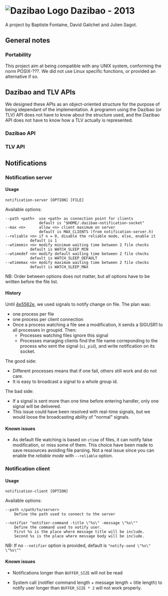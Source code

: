 # ![Dazibao Logo](https://raw.github.com/bfontaine/Dazibao/master/docs/img/dazibao_logo.png?token=1826552__eyJzY29wZSI6IlJhd0Jsb2I6YmZvbnRhaW5lL0RhemliYW8vbWFzdGVyL2RvY3MvaW1nL2RhemliYW9fbG9nby5wbmciLCJleHBpcmVzIjoxMzg3NDA1NjcyfQ%3D%3D--bedd766f31b11b064da158a2976f517639529038) Dazibao - 2013

A project by Baptiste Fontaine, David Galichet and Julien Sagot.

## General notes

### Portability

This project aim at being compatible with any UNIX system, conforming the norm POSIX-???. We did not use Linux specific functions, or provided an alternative if so.

## Dazibao and TLV APIs

We designed these APIs as an object-oriented structure for the purpose of being idependant of the implementation. A programm using the Dazibao (or TLV) API does not have to know about the structure used, and the Dazibao API does not have to know how a TLV actually is represented.

### Dazibao API

### TLV API

## Notifications

### Notification server

#### Usage
```
notification-server [OPTION] [FILE]
```
Available options:
```
--path <path>  use <path> as connection point for clients
       	       default is "$HOME/.dazibao-notification-socket"
--max <n>      allow <n> client maximum on server
      	       default is MAX_CLIENTS (from notification-server.h)
--reliable <n> if n = 0, disable the reliable mode, else, enable it
	       default is 1
--wtimemin <n> modify minimum waiting time between 2 file checks
	       default is WATCH_SLEEP_MIN
--wtimedef <n> modify default waiting time between 2 file checks
	       default is WATCH_SLEEP_DEFAULT
--wtimemax <n> modify maximum waiting time between 2 file checks
	       default is WATCH_SLEEP_MAX
```
NB: Order between options does not matter, but all options have to be written before the file list.

#### History

Until [4e5562e](4e5562e28d15ed8013407136ed62125a16d6686d), we used signals to notify change on file. The plan was:
* one process per file
* one process per client connection
* Once a process watching a file see a modification, it sends a SIGUSR1 to all processes in groupid. Then:
  * Processes watching files ignore this signal
  * Processes managing clients find the file name correponding to the process who sent the signal (`si_pid`), and write notification on its socket.

The good side:
* Different processes means that if one fail, others still work and do not care.
* It is easy to broadcast a signal to a whole group id.

The bad side:
* If a signal is sent more than one time before entering handler, only one signal will be delivered.
* This issue could have been resolved with real-time signals, but we would loose the broadcasting ability of "normal" signals.

#### Known issues
* As default file watching is based on `ctime` of files, it can notify false modification, or miss some of them.
  This choice have been made to save ressources avoiding file parsing.
  Not a real issue since you can enable the *reliable mode* with `--reliable` option.

### Notification client

#### Usage
```
notification-client [OPTION]
```
Available options:
```
--path </path/to/server>
    Define the path used to connect to the server

--notifier "notifier-command -title \"%s\" -message \"%s\""
    Define the command used to notify user.
    First %s is the place where message title will be include.
    Second %s is the place where message body will be include.
```
NB: If no `--notifier` option is provided, default is `"notify-send \"%s\" \"%s\""`

#### Known issues

* Notifications longer than `BUFFER_SIZE` will not be read

* System call (notifier command length + message length + title length) to notify user longer than `BUFFER_SIZE * 2` will not work properly.

